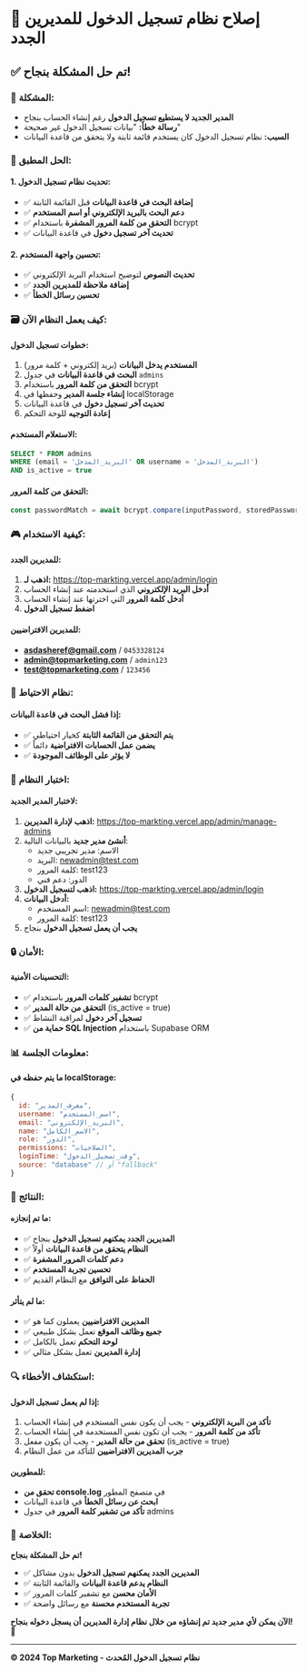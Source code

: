 # 🔐 إصلاح نظام تسجيل الدخول للمديرين الجدد

## ✅ **تم حل المشكلة بنجاح!**

### 🎯 **المشكلة:**
- **المدير الجديد لا يستطيع تسجيل الدخول** رغم إنشاء الحساب بنجاح
- **رسالة خطأ:** "بيانات تسجيل الدخول غير صحيحة"
- **السبب:** نظام تسجيل الدخول كان يستخدم قائمة ثابتة ولا يتحقق من قاعدة البيانات

### 🔧 **الحل المطبق:**

#### **1. تحديث نظام تسجيل الدخول:**
- ✅ **إضافة البحث في قاعدة البيانات** قبل القائمة الثابتة
- ✅ **دعم البحث بالبريد الإلكتروني أو اسم المستخدم**
- ✅ **التحقق من كلمة المرور المشفرة** باستخدام bcrypt
- ✅ **تحديث آخر تسجيل دخول** في قاعدة البيانات

#### **2. تحسين واجهة المستخدم:**
- ✅ **تحديث النصوص** لتوضيح استخدام البريد الإلكتروني
- ✅ **إضافة ملاحظة للمديرين الجدد**
- ✅ **تحسين رسائل الخطأ**

### 🗃️ **كيف يعمل النظام الآن:**

#### **خطوات تسجيل الدخول:**
1. **المستخدم يدخل البيانات** (بريد إلكتروني + كلمة مرور)
2. **البحث في قاعدة البيانات** في جدول `admins`
3. **التحقق من كلمة المرور** باستخدام bcrypt
4. **إنشاء جلسة المدير** وحفظها في localStorage
5. **تحديث آخر تسجيل دخول** في قاعدة البيانات
6. **إعادة التوجيه** للوحة التحكم

#### **الاستعلام المستخدم:**
```sql
SELECT * FROM admins 
WHERE (email = 'البريد_المدخل' OR username = 'البريد_المدخل') 
AND is_active = true
```

#### **التحقق من كلمة المرور:**
```javascript
const passwordMatch = await bcrypt.compare(inputPassword, storedPasswordHash)
```

### 🎮 **كيفية الاستخدام:**

#### **للمديرين الجدد:**
1. **اذهب لـ:** https://top-markting.vercel.app/admin/login
2. **أدخل البريد الإلكتروني** الذي استخدمته عند إنشاء الحساب
3. **أدخل كلمة المرور** التي اخترتها عند إنشاء الحساب
4. **اضغط تسجيل الدخول**

#### **للمديرين الافتراضيين:**
- **asdasheref@gmail.com** / `0453328124`
- **admin@topmarketing.com** / `admin123`
- **test@topmarketing.com** / `123456`

### 🔄 **نظام الاحتياط:**

#### **إذا فشل البحث في قاعدة البيانات:**
- ✅ **يتم التحقق من القائمة الثابتة** كخيار احتياطي
- ✅ **يضمن عمل الحسابات الافتراضية** دائماً
- ✅ **لا يؤثر على الوظائف الموجودة**

### 🧪 **اختبار النظام:**

#### **لاختبار المدير الجديد:**
1. **اذهب لإدارة المديرين:** https://top-markting.vercel.app/admin/manage-admins
2. **أنشئ مدير جديد** بالبيانات التالية:
   - الاسم: مدير تجريبي جديد
   - البريد: newadmin@test.com
   - كلمة المرور: test123
   - الدور: دعم فني
3. **اذهب لتسجيل الدخول:** https://top-markting.vercel.app/admin/login
4. **أدخل البيانات:**
   - اسم المستخدم: newadmin@test.com
   - كلمة المرور: test123
5. **يجب أن يعمل تسجيل الدخول** بنجاح

### 🔒 **الأمان:**

#### **التحسينات الأمنية:**
- ✅ **تشفير كلمات المرور** باستخدام bcrypt
- ✅ **التحقق من حالة المدير** (is_active = true)
- ✅ **تسجيل آخر دخول** لمراقبة النشاط
- ✅ **حماية من SQL Injection** باستخدام Supabase ORM

### 📊 **معلومات الجلسة:**

#### **ما يتم حفظه في localStorage:**
```javascript
{
  id: "معرف_المدير",
  username: "اسم_المستخدم", 
  email: "البريد_الإلكتروني",
  name: "الاسم_الكامل",
  role: "الدور",
  permissions: "الصلاحيات",
  loginTime: "وقت_تسجيل_الدخول",
  source: "database" // أو "fallback"
}
```

### 🎯 **النتائج:**

#### **ما تم إنجازه:**
- ✅ **المديرين الجدد يمكنهم تسجيل الدخول** بنجاح
- ✅ **النظام يتحقق من قاعدة البيانات** أولاً
- ✅ **دعم كلمات المرور المشفرة**
- ✅ **تحسين تجربة المستخدم**
- ✅ **الحفاظ على التوافق** مع النظام القديم

#### **ما لم يتأثر:**
- ✅ **المديرين الافتراضيين** يعملون كما هو
- ✅ **جميع وظائف الموقع** تعمل بشكل طبيعي
- ✅ **لوحة التحكم** تعمل بالكامل
- ✅ **إدارة المديرين** تعمل بشكل مثالي

### 🔍 **استكشاف الأخطاء:**

#### **إذا لم يعمل تسجيل الدخول:**
1. **تأكد من البريد الإلكتروني** - يجب أن يكون نفس المستخدم في إنشاء الحساب
2. **تأكد من كلمة المرور** - يجب أن تكون نفس المستخدمة في إنشاء الحساب
3. **تحقق من حالة المدير** - يجب أن يكون مفعل (is_active = true)
4. **جرب المديرين الافتراضيين** للتأكد من عمل النظام

#### **للمطورين:**
- **تحقق من console.log** في متصفح المطور
- **ابحث عن رسائل الخطأ** في قاعدة البيانات
- **تأكد من تشفير كلمة المرور** في جدول admins

### 🎉 **الخلاصة:**

**تم حل المشكلة بنجاح!**

- ✅ **المديرين الجدد يمكنهم تسجيل الدخول** بدون مشاكل
- ✅ **النظام يدعم قاعدة البيانات** والقائمة الثابتة
- ✅ **الأمان محسن** مع تشفير كلمات المرور
- ✅ **تجربة المستخدم محسنة** مع رسائل واضحة

**الآن يمكن لأي مدير جديد تم إنشاؤه من خلال نظام إدارة المديرين أن يسجل دخوله بنجاح!** 🚀

---

**© 2024 Top Marketing - نظام تسجيل الدخول المُحدث**
